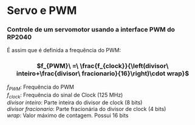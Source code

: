 # Servo e PWM

### Controle de um servomotor usando a interface PWM do RP2040

É assim que é definida a frequência do PWM:

<h3 align=center> 

$f_{PWM}\ =\ \frac{f_{clock}}{\left(divisor\ inteiro+\frac{divisor\ fracionario}{16}\right)\cdot wrap}$ 

</h3>

$f_{PWM}$: Frequência do PWM<br>
$f_{clock}$: Frequência do sinal de Clock (125 MHz)<br>
$divisor\ inteiro$: Parte inteira do divisor de clock (8 bits)<br>
$divisor\ fracionario$: Parte fracionária do divisor de clock (4 bits)<br>
$wrap$: Valor máximo de contagem. Possui 16 bits